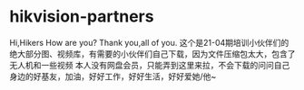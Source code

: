 # hikvision-partners
Hi,Hikers  How are you? Thank you,all of you.
这个是21-04期培训小伙伴们的绝大部分图、视频库，有需要的小伙伴们自己下载，因为文件压缩包太大，包含了无人机和一些视频
本人没有网盘会员，只能弄到这里来拉，不会下载的问问自己身边的好基友，加油，好好工作，好好生活，好好爱她/他~
